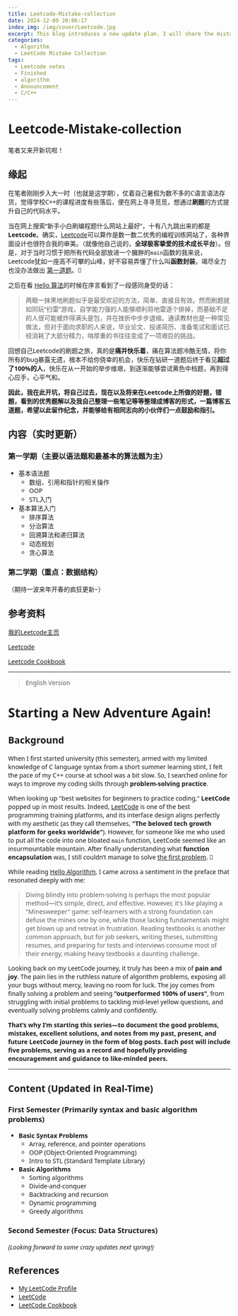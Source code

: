 ```yaml
---
title: Leetcode-Mistake-collection
date: 2024-12-09 20:06:17
index_img: /img/cover/Leetcode.jpg
excerpt: This blog introduces a new update plan. I will share the mistakes I made while solving LeetCode algorithm problems, along with reposting correct solutions and my organized notes.
categories:
  - Algorithm
  - LeetCode Mistake Collection
tags:
  - Leetcode notes
  - Finished
  - algorithm
  - Announcement
  - C/C++
---
```


<style>
  html, body, .markdown-body {
    font-family: Georgia, sans, serif;
  }
</style>

# Leetcode-Mistake-collection

笔者又来开新坑啦！

## 缘起

在笔者刚刚步入大一时（也就是这学期），仗着自己暑假为数不多的C语言语法存货，觉得学校C++的课程进度有些落后，便在网上寻寻觅觅，想通过**刷题**的方式提升自己的代码水平。

当在网上搜索“新手小白刷编程题什么网站上最好”，十有八九跳出来的都是**Leetcode**。确实，[Leetcode](https://leetcode.cn/)可以算作是数一数二优秀的编程训练网站了，各种界面设计也很符合我的审美。（就像他自己说的，**全球极客挚爱的技术成长平台**）。但是，对于当时习惯于把所有代码全部放进一个臃肿的`main`函数的我来说，Leetcode犹如一座高不可攀的山峰，好不容易弄懂了什么叫**函数封装**，竭尽全力也没办法做出 [第一道题](https://leetcode.cn/problems/two-sum/)。🤡

之后在看 [Hello 算法](https://www.hello-algo.com/chapter_hello_algo/)的时候在序言看到了一段感同身受的话：

> 两眼一抹黑地刷题似乎是最受欢迎的方法，简单、直接且有效。然而刷题就如同玩“扫雷”游戏，自学能力强的人能够顺利将地雷逐个排掉，而基础不足的人很可能被炸得满头是包，并在挫折中步步退缩。通读教材也是一种常见做法，但对于面向求职的人来说，毕业论文、投递简历、准备笔试和面试已经消耗了大部分精力，啃厚重的书往往变成了一项艰巨的挑战。

回想自己Leetcode的刷题之旅，真的是**痛并快乐着**，痛在算法题冷酷无情，将你所有的bug暴露无遗，根本不给你侥幸的机会，快乐在钻研一道题后终于看见**超过了100%的人**，快乐在从一开始的举步维艰，到逐渐能够尝试黄色中档题，再到得心应手，心平气和。

**因此，我在此开坑，将自己过去，现在以及将来在Leetcode上所做的好题，错题，看到的优秀题解以及我自己整理一些笔记等等整理成博客的形式，一篇博客五道题，希望以此留作纪念，并能够给有相同志向的小伙伴们一点鼓励和指引。**

## 内容（实时更新）

### 第一学期（主要以语法题和最基本的算法题为主）

- 基本语法题
  - 数组、引用和指针的相关操作
  - OOP
  - STL入门
- 基本算法入门
  - 排序算法
  - 分治算法
  - 回溯算法和递归算法
  - 动态规划
  - 贪心算法

### 第二学期（重点：数据结构）

（期待一波来年开春的疯狂更新~）

## 参考资料

[我的Leetcode主页](https://leetcode.cn/u/affectionate-hamiltonyhv/)

[Leetcode](https://leetcode.cn/)

[Leetcode Cookbook](https://books.halfrost.com/leetcode/)





---

> English Version

# Starting a New Adventure Again!

## Background

When I first started university (this semester), armed with my limited knowledge of C language syntax from a short summer learning stint, I felt the pace of my C++ course at school was a bit slow. So, I searched online for ways to improve my coding skills through **problem-solving practice**.

When looking up "best websites for beginners to practice coding," **LeetCode** popped up in most results. Indeed, [LeetCode](https://leetcode.cn/) is one of the best programming training platforms, and its interface design aligns perfectly with my aesthetic (as they call themselves, **"The beloved tech growth platform for geeks worldwide"**). However, for someone like me who used to put all the code into one bloated `main` function, LeetCode seemed like an insurmountable mountain. After finally understanding what **function encapsulation** was, I still couldn’t manage to solve [the first problem](https://leetcode.cn/problems/two-sum/). 🤡

While reading [Hello Algorithm](https://www.hello-algo.com/chapter_hello_algo/), I came across a sentiment in the preface that resonated deeply with me:

> Diving blindly into problem-solving is perhaps the most popular method—it’s simple, direct, and effective. However, it's like playing a "Minesweeper" game: self-learners with a strong foundation can defuse the mines one by one, while those lacking fundamentals might get blown up and retreat in frustration. Reading textbooks is another common approach, but for job seekers, writing theses, submitting resumes, and preparing for tests and interviews consume most of their energy, making heavy textbooks a daunting challenge.

Looking back on my LeetCode journey, it truly has been a mix of **pain and joy**. The pain lies in the ruthless nature of algorithm problems, exposing all your bugs without mercy, leaving no room for luck. The joy comes from finally solving a problem and seeing **"outperformed 100% of users"**, from struggling with initial problems to tackling mid-level yellow questions, and eventually solving problems calmly and confidently.

**That’s why I’m starting this series—to document the good problems, mistakes, excellent solutions, and notes from my past, present, and future LeetCode journey in the form of blog posts. Each post will include five problems, serving as a record and hopefully providing encouragement and guidance to like-minded peers.**

------

## Content (Updated in Real-Time)

### First Semester (Primarily syntax and basic algorithm problems)

- **Basic Syntax Problems**
  - Array, reference, and pointer operations
  - OOP (Object-Oriented Programming)
  - Intro to STL (Standard Template Library)
- **Basic Algorithms**
  - Sorting algorithms
  - Divide-and-conquer
  - Backtracking and recursion
  - Dynamic programming
  - Greedy algorithms

### Second Semester (Focus: Data Structures)

*(Looking forward to some crazy updates next spring!)*


## References

- [My LeetCode Profile](https://leetcode.cn/u/affectionate-hamiltonyhv/)
- [LeetCode](https://leetcode.cn/)
- [LeetCode Cookbook](https://books.halfrost.com/leetcode/)

